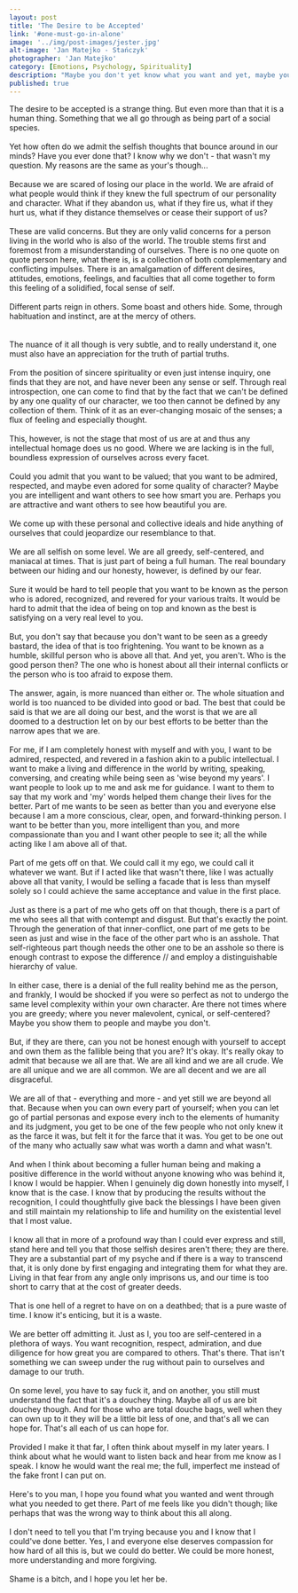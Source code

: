 ```yaml
---
layout: post
title: 'The Desire to be Accepted'
link: '#one-must-go-in-alone'
image: '../img/post-images/jester.jpg'
alt-image: 'Jan Matejko - Stańczyk'
photographer: 'Jan Matejko'
category: [Emotions, Psychology, Spirituality]
description: "Maybe you don't yet know what you want and yet, maybe you shouldn't know what you want yet, maybe you're too young for that. But you know that you want more correct? That, at least, is guaranteed."
published: true
---
```

The desire to be accepted is a strange thing. But even more than that it is a human thing. Something that we all go through as being part of a social species.
<br>
<br>
Yet how often do we admit the selfish thoughts that bounce around in our minds? Have you ever done that? I know why we don't - that wasn't my question. My reasons are the same as your's though...
<br>
<br>
Because we are scared of losing our place in the world. We are afraid of what people would think if they knew the full spectrum of our personality and character. What if they abandon us, what if they fire us, what if they hurt us, what if they distance themselves or cease their support of us?
<br>
<br>
These are valid concerns. But they are only valid concerns for a person living in the world who is also of the world. The trouble stems first and foremost from a misunderstanding of ourselves. There is no one quote on quote person here, what there is, is a collection of both complementary and conflicting impulses. There is an amalgamation of different desires, attitudes, emotions, feelings, and faculties that all come together to form this feeling of a solidified, focal sense of self. 
<br>
<br>
Different parts reign in others. Some boast and others hide. Some, through habituation and instinct, are at the mercy of others.  
<br>
<br>
The nuance of it all though is very subtle, and to really understand it, one must also have an appreciation for the truth of partial truths. 
<br>
<br>
From the position of sincere spirituality or even just intense inquiry, one finds that they are not, and have never been any sense or self. Through real introspection, one can come to find that by the fact that we can't be defined by any one quality of our character, we too then cannot be defined by any collection of them. Think of it as an ever-changing mosaic of the senses; a flux of feeling and especially thought.
<br>
<br>
This, however, is not the stage that most of us are at and thus any intellectual homage does us no good. Where we are lacking is in the full, boundless expression of ourselves across every facet. 
<br>
<br>
Could you admit that you want to be valued; that you want to be admired, respected, and maybe even adored for some quality of character? Maybe you are intelligent and want others to see how smart you are. Perhaps you are attractive and want others to see how beautiful you are. 
<br>
<br>
We come up with these personal and collective ideals and hide anything of ourselves that could jeopardize our resemblance to that. 
<br>
<br>
We are all selfish on some level. We are all greedy, self-centered, and maniacal at times. That is just part of being a full human. The real boundary between our hiding and our honesty, however, is defined by our fear. 
<br>
<br>
Sure it would be hard to tell people that you want to be known as the person who is adored, recognized, and revered for your various traits. It would be hard to admit that the idea of being on top and known as the best is satisfying on a very real level to you.
<br>
<br>
But, you don't say that because you don't want to be seen as a greedy bastard, the idea of that is too frightening. You want to be known as a humble, skillful person who is above all that. And yet, you aren't. Who is the good person then? The one who is honest about all their internal conflicts or the person who is too afraid to expose them. 
<br>
<br>
The answer, again, is more nuanced than either or. The whole situation and world is too nuanced to be divided into good or bad. The best that could be said is that we are all doing our best, and the worst is that we are all doomed to a destruction let on by our best efforts to be better than the narrow apes that we are. 
<br>
<br>
For me, if I am completely honest with myself and with you, I want to be admired, respected, and revered in a fashion akin to a public intellectual. I want to make a living and difference in the world by writing, speaking, conversing, and creating while being seen as 'wise beyond my years'. I want people to look up to me and ask me for guidance. I want to them to say that my work and 'my' words helped them change their lives for the better. Part of me wants to be seen as better than you and everyone else because I am a more conscious, clear, open, and forward-thinking person. I want to be better than you, more intelligent than you, and more compassionate than you and I want other people to see it; all the while acting like I am above all of that.
<br>
<br>
Part of me gets off on that. We could call it my ego, we could call it whatever we want. But if I acted like that wasn't there, like I was actually above all that vanity, I would be selling a facade that is less than myself solely so I could achieve the same acceptance and value in the first place. 
<br>
<br>
Just as there is a part of me who gets off on that though, there is a part of me who sees all that with contempt and disgust. But that's exactly the point. Through the generation of that inner-conflict, one part of me gets to be seen as just and wise in the face of the other part who is an asshole. That self-righteous part though needs the other one to be an asshole so there is enough contrast to expose the difference // and employ a distinguishable hierarchy of value.
<br>
<br>
In either case, there is a denial of the full reality behind me as the person, and frankly, I would be shocked if you were so perfect as not to undergo the same level complexity within your own character. Are there not times where you are greedy; where you never malevolent, cynical, or self-centered? Maybe you show them to people and maybe you don't. 
<br>
<br>
But, if they are there, can you not be honest enough with yourself to accept and own them as the fallible being that you are? It's okay. It's really okay to admit that because we all are that. We are all kind and we are all crude. We are all unique and we are all common. We are all decent and we are all disgraceful. 
<br>
<br>
We are all of that - everything and more - and yet still we are beyond all that. Because when you can own every part of yourself; when you can let go of partial personas and expose every inch to the elements of humanity and its judgment, you get to be one of the few people who not only knew it as the farce it was, but felt it for the farce that it was. You get to be one out of the many who actually saw what was worth a damn and what wasn't.
<br>
<br>
And when I think about becoming a fuller human being and making a positive difference in the world without anyone knowing who was behind it, I know I would be happier. When I genuinely dig down honestly into myself, I know that is the case. I know that by producing the results without the recognition, I could thoughtfully give back the blessings I have been given and still maintain my relationship to life and humility on the existential level that I most value. 
<br>
<br>
I know all that in more of a profound way than I could ever express and still,  stand here and tell you that those selfish desires aren't there; they are there. They are a substantial part of my psyche and if there is a way to transcend that, it is only done by first engaging and integrating them for what they are.  Living in that fear from any angle only imprisons us, and our time is too short to carry that at the cost of greater deeds. 
<br>
<br>
That is one hell of a regret to have on on a deathbed; that is a pure waste of time. I know it's enticing, but it is a waste. 
<br>
<br>
We are better off admitting it. Just as I, you too are self-centered in a plethora of ways. You want recognition, respect, admiration, and due diligence for how great you are compared to others. That's there. That isn't something we can sweep under the rug without pain to ourselves and damage to our truth. 
<br>
<br>
On some level, you have to say fuck it, and on another, you still must understand the fact that it's a douchey thing. Maybe all of us are bit douchey though. And for those who are total douche bags, well when they can own up to it they will be a little bit less of one, and that's all we can hope for. That's all each of us can hope for.
<br>
<br>
Provided I make it that far, I often think about myself in my later years. I think about what he would want to listen back and hear from me know as I speak. I know he would want the real me; the full, imperfect me instead of the fake front I can put on. 
<br>
<br>
Here's to you man, I hope you found what you wanted and went through what you needed to get there. Part of me feels like you didn't though; like perhaps that was the wrong way to think about this all along. 
<br>
<br>
I don't need to tell you that I'm trying because you and I know that I could've done better. Yes, I and everyone else deserves compassion for how hard of all this is, but we could do better. We could be more honest, more understanding and more forgiving. 
<br>
<br>
Shame is a bitch, and I hope you let her be. 